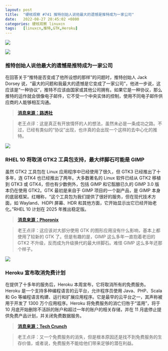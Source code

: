 ```yaml
---
layout: post
title:	"硬核观察 #741 推特创始人说他最大的遗憾是推特成为一家公司"
date:	2022-08-27 20:45:02 +0800 
categories:	硬核观察 linuxcn 
tags:	[linuxcn,推特,GTK,Heroku]
---
```



![](/Asserts/Images//attachment/album/202208/27/204356sfq50u5sbc3e5p40.jpg)


![](/Asserts/Images//attachment/album/202208/27/204405hyq9mtms91t1tc0t.jpg)


### 推特创始人说他最大的遗憾是推特成为一家公司


在回答关于“推特是否变成了他所设想的那样”的问题时，推特创始人 Jack Dorsey 说，“最大的问题和我最大的遗憾是它变成了一家公司”，他进一步说，这应该是“一种协议”，推特不应该由国家或其他公司拥有。如果它是一种协议，那么推特的运作就会很像电子邮件，它不受一个中央实体的控制，使用不同电子邮件供应商的人能够相互沟通。



> 
> **[消息来源：路透社](https://www.reuters.com/business/media-telecom/jack-dorsey-says-he-believes-twitter-should-not-be-owned-by-state-company-2022-08-25/)**
> 
> 
> 



> 
> 老王点评：这是真正有开放情怀的人的想法，虽然未必是一条成功之路。不过，已经有类似的“协议”出现，也许真的会出现一个这样的去中心化的推特。
> 
> 
> 


![](/Asserts/Images//attachment/album/202208/27/204422uz81p83bzo565gp0.jpg)


### RHEL 10 将取消 GTK2 工具包支持，最大绊脚石可能是 GIMP


虽然 GTK2 工具包在 Linux 应用程序中已经使用了很久，但 GTK3 已经推出了十多年，连 GTK4 也已经推出了两年。大多数著名的 Linux 软件已经从 GTK2 移植到 GTK3 或 GTK4，但也有少数例外，包括 GIMP 和它酝酿已久的 GIMP 3.0 版本仍在使用 GTK2。GTK 最初是来自于 GIMP 项目的一个副产品，是 GIMP 本身的底层框架。红帽称，“这个工具包为我们提供了很好的服务，但在现代技术方面，如 Wayland、HiDPI 屏幕、HDR 和其他方面，它开始显示出它已经开始老化。”RHEL 10 计划在 2025 年推出稳定版。



> 
> **[消息来源：Phoronix](https://www.phoronix.com/news/RHEL-10-No-GTK2)**
> 
> 
> 



> 
> 老王点评：这应该对大部分使用 GTK 的图形应用没有什么影响，基本上都使用了较新的 GTK 了。但是有趣的是，GIMP 这么多年一直抱着老旧的 GTK2 不升级，反而成为升级换代的最大绊脚石。难怪 GIMP 这么多年还那个样子。
> 
> 
> 


![](/Asserts/Images//attachment/album/202208/27/204445wonnyz4scwxnzxw8.jpg)


### Heroku 宣布取消免费计划


在提供了十多年的服务后，Heroku 本周宣布，它将取消所有的免费服务。Heroku 是一个支持多种编程语言的云平台，允许程序员使用 Java、PHP、Scala 和 Go 等编程语言构建、运行和扩展应用程序。它是最早的云平台之一，其声称被用于开发了 1300 万个应用程序。Heroku 将免费服务的消亡归咎于“滥用”，将于 10 月底开始删除不活跃的账户和超过一年的账户的相关存储，并在 11 月底停止提供免费产品计划，并关闭免费数据服务。



> 
> **[消息来源：Tech Crunch](https://techcrunch.com/2022/08/25/heroku-announces-plans-to-eliminate-free-plans-blaming-fraud-and-abuse/)**
> 
> 
> 



> 
> 老王点评：又一个免费服务的消失，但是根本原因还是找不到免费服务的生存价值，或者说，免费服务不能给他们带来足够的潜在利益。
> 
> 
>
